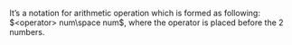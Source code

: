 It’s a notation for arithmetic operation which is formed as following: $<operator> num\space num$, where the operator is placed before the 2 numbers. 